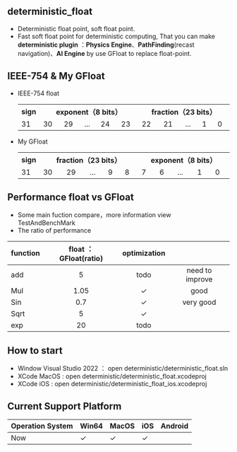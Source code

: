 ## deterministic_float
 * Deterministic float point, soft float point.
 * Fast soft float point for deterministic computing, That
you can make **deterministic plugin** ：**Physics Engine**、**PathFinding**(recast navigation)、**AI Engine** by use GFloat to replace float-point.
## IEEE-754 & My GFloat
* IEEE-754 float
  <table  >
    <tr>
        <th align="center" >sign</th>
        <th align="center" colspan = "5" width="400">exponent（8 bits）</th>
        <th align="center" colspan = "5" width="400">fraction（23 bits）</th>
    </tr>
    <tr>
        <td >31</td>
        <td >30</td><td>29</td><td>...</td><td>24</td><td>23</td>
        <td >22</td><td>21</td><td>...</td><td>1</td><td>0</td>
    </tr>
    </table>
* My GFloat
  <table  >
    <tr>
        <th align="center" >sign</th>
        <th align="center" colspan = "5" width="400">fraction（23 bits）</th>
        <th align="center" colspan = "5" width="400">exponent（8 bits）</th>
    </tr>
    <tr>
        <td >31</td>
        <td >30</td><td>29</td><td>...</td><td>9</td><td>8</td>
        <td >7</td><td>6</td><td>...</td><td>1</td><td>0</td>
    </tr>
    </table>
## Performance float vs GFloat
 * Some main fuction compare，more information view TestAndBenchMark 
 * The ratio of performance

|function|float ：GFloat(ratio)|optimization | |
|--|:--:|:--: |:--:|
|add|5|todo | need to improve|
|Mul|1.05| $\checkmark$| good |
|Sin|0.7|$\checkmark$| very good |
|Sqrt|5|$\checkmark$ ||
|exp|20|todo ||
	
	
## How to start
 * Window Visual Studio 2022 ： open deterministic/deterministic_float.sln
 * XCode MacOS : open deterministic/deterministic_float.xcodeproj
 * XCode iOS   : open deterministic/deterministic_float_ios.xcodeproj 

## Current Support Platform
|Operation System|Win64|MacOS| iOS| Android|
|--|--|--|--|--|
|Now| $\checkmark$  |$\checkmark$|$\checkmark$|  |





